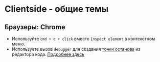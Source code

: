 # Clientside - общие темы

## Браузеры: Chrome

* Используйте `cmd + c + click` вместо `Inspect element` в контекстном меню.
* Используете вызов `debugger` для создания [точки останова](https://ru.wikipedia.org/wiki/%D0%A2%D0%BE%D1%87%D0%BA%D0%B0_%D0%BE%D1%81%D1%82%D0%B0%D0%BD%D0%BE%D0%B2%D0%B0) из редактора кода. [Подробнее здесь](https://developer.chrome.com/devtools/docs/console-api#debugger)
